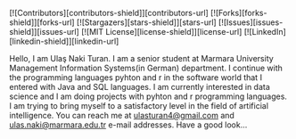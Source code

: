[![Contributors][contributors-shield]][contributors-url]
[![Forks][forks-shield]][forks-url]
[![Stargazers][stars-shield]][stars-url]
[![Issues][issues-shield]][issues-url]
[![MIT License][license-shield]][license-url]
[![LinkedIn][linkedin-shield]][linkedin-url]







Hello, I am Ulaş Naki Turan. I am a senior student at Marmara University Management Information Systems(in German) department.
I continue with the programming languages pyhton and r in the software world that I entered with Java and SQL languages.
I am currently interested in data science and I am doing projects with pyhton and r programming languages. 
I am trying to bring myself to a satisfactory level in the field of artificial intelligence.
You can reach me at ulasturan4@gmail.com and ulas.naki@marmara.edu.tr e-mail addresses. Have a good look... 

